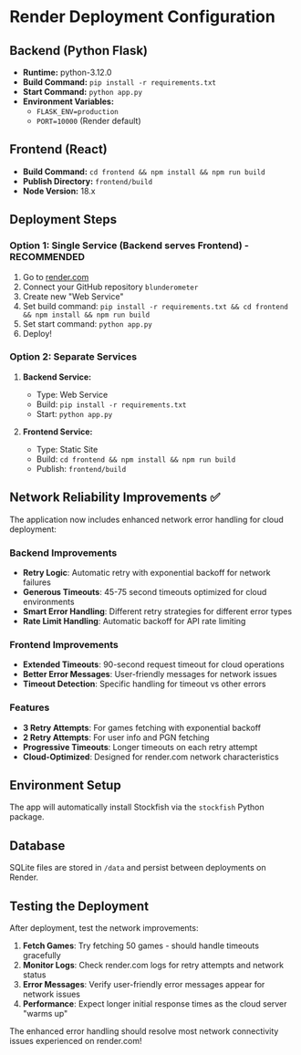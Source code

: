 # Render Deployment Configuration

## Backend (Python Flask)
- **Runtime:** python-3.12.0
- **Build Command:** `pip install -r requirements.txt`
- **Start Command:** `python app.py`
- **Environment Variables:**
  - `FLASK_ENV=production`
  - `PORT=10000` (Render default)

## Frontend (React)
- **Build Command:** `cd frontend && npm install && npm run build`
- **Publish Directory:** `frontend/build`
- **Node Version:** 18.x

## Deployment Steps

### Option 1: Single Service (Backend serves Frontend) - RECOMMENDED
1. Go to [render.com](https://render.com)
2. Connect your GitHub repository `blunderometer`
3. Create new "Web Service"
4. Set build command: `pip install -r requirements.txt && cd frontend && npm install && npm run build`
5. Set start command: `python app.py`
6. Deploy!

### Option 2: Separate Services
1. **Backend Service:**
   - Type: Web Service
   - Build: `pip install -r requirements.txt`
   - Start: `python app.py`

2. **Frontend Service:**
   - Type: Static Site
   - Build: `cd frontend && npm install && npm run build`
   - Publish: `frontend/build`

## Network Reliability Improvements ✅

The application now includes enhanced network error handling for cloud deployment:

### Backend Improvements
- **Retry Logic**: Automatic retry with exponential backoff for network failures
- **Generous Timeouts**: 45-75 second timeouts optimized for cloud environments
- **Smart Error Handling**: Different retry strategies for different error types
- **Rate Limit Handling**: Automatic backoff for API rate limiting

### Frontend Improvements  
- **Extended Timeouts**: 90-second request timeout for cloud operations
- **Better Error Messages**: User-friendly messages for network issues
- **Timeout Detection**: Specific handling for timeout vs other errors

### Features
- **3 Retry Attempts**: For games fetching with exponential backoff
- **2 Retry Attempts**: For user info and PGN fetching
- **Progressive Timeouts**: Longer timeouts on each retry attempt
- **Cloud-Optimized**: Designed for render.com network characteristics

## Environment Setup
The app will automatically install Stockfish via the `stockfish` Python package.

## Database
SQLite files are stored in `/data` and persist between deployments on Render.

## Testing the Deployment

After deployment, test the network improvements:

1. **Fetch Games**: Try fetching 50 games - should handle timeouts gracefully
2. **Monitor Logs**: Check render.com logs for retry attempts and network status
3. **Error Messages**: Verify user-friendly error messages appear for network issues
4. **Performance**: Expect longer initial response times as the cloud server "warms up"

The enhanced error handling should resolve most network connectivity issues experienced on render.com!
